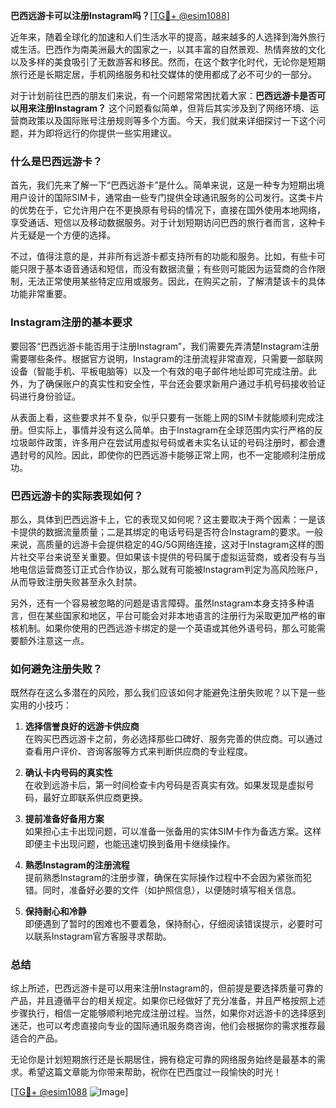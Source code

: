 **巴西远游卡可以注册Instagram吗？**[[TG💪+ @esim1088](https://t.me/s/esim1088)]

近年来，随着全球化的加速和人们生活水平的提高，越来越多的人选择到海外旅行或生活。巴西作为南美洲最大的国家之一，以其丰富的自然景观、热情奔放的文化以及多样的美食吸引了无数游客和移民。然而，在这个数字化时代，无论你是短期旅行还是长期定居，手机网络服务和社交媒体的使用都成了必不可少的一部分。

对于计划前往巴西的朋友们来说，有一个问题常常困扰着大家：**巴西远游卡是否可以用来注册Instagram？** 这个问题看似简单，但背后其实涉及到了网络环境、运营商政策以及国际账号注册规则等多个方面。今天，我们就来详细探讨一下这个问题，并为即将远行的你提供一些实用建议。

### 什么是巴西远游卡？

首先，我们先来了解一下“巴西远游卡”是什么。简单来说，这是一种专为短期出境用户设计的国际SIM卡，通常由一些专门提供全球通讯服务的公司发行。这类卡片的优势在于，它允许用户在不更换原有号码的情况下，直接在国外使用本地网络，享受通话、短信以及移动数据服务。对于计划短期访问巴西的旅行者而言，这种卡片无疑是一个方便的选择。

不过，值得注意的是，并非所有远游卡都支持所有的功能和服务。比如，有些卡可能只限于基本语音通话和短信，而没有数据流量；有些则可能因为运营商的合作限制，无法正常使用某些特定应用或服务。因此，在购买之前，了解清楚该卡的具体功能非常重要。

### Instagram注册的基本要求

要回答“巴西远游卡能否用于注册Instagram”，我们需要先弄清楚Instagram注册需要哪些条件。根据官方说明，Instagram的注册流程非常直观，只需要一部联网设备（智能手机、平板电脑等）以及一个有效的电子邮件地址即可完成注册。此外，为了确保账户的真实性和安全性，平台还会要求新用户通过手机号码接收验证码进行身份验证。

从表面上看，这些要求并不复杂，似乎只要有一张能上网的SIM卡就能顺利完成注册。但实际上，事情并没有这么简单。由于Instagram在全球范围内实行严格的反垃圾邮件政策，许多用户在尝试用虚拟号码或者未实名认证的号码注册时，都会遭遇封号的风险。因此，即使你的巴西远游卡能够正常上网，也不一定能顺利注册成功。

### 巴西远游卡的实际表现如何？

那么，具体到巴西远游卡上，它的表现又如何呢？这主要取决于两个因素：一是该卡提供的数据流量质量；二是其绑定的电话号码是否符合Instagram的要求。一般来说，高质量的远游卡会提供稳定的4G/5G网络连接，这对于Instagram这样的图片社交平台来说至关重要。但如果该卡提供的号码属于虚拟运营商，或者没有与当地电信运营商签订正式合作协议，那么就有可能被Instagram判定为高风险账户，从而导致注册失败甚至永久封禁。

另外，还有一个容易被忽略的问题是语言障碍。虽然Instagram本身支持多种语言，但在某些国家和地区，平台可能会对非本地语言的注册行为采取更加严格的审核机制。如果你使用的巴西远游卡绑定的是一个英语或其他外语号码，那么可能需要额外注意这一点。

### 如何避免注册失败？

既然存在这么多潜在的风险，那么我们应该如何才能避免注册失败呢？以下是一些实用的小技巧：

1. **选择信誉良好的远游卡供应商**  
   在购买巴西远游卡之前，务必选择那些口碑好、服务完善的供应商。可以通过查看用户评价、咨询客服等方式来判断供应商的专业程度。

2. **确认卡内号码的真实性**  
   在收到远游卡后，第一时间检查卡内号码是否真实有效。如果发现是虚拟号码，最好立即联系供应商更换。

3. **提前准备好备用方案**  
   如果担心主卡出现问题，可以准备一张备用的实体SIM卡作为备选方案。这样即便主卡出现问题，也能迅速切换到备用卡继续操作。

4. **熟悉Instagram的注册流程**  
   提前熟悉Instagram的注册步骤，确保在实际操作过程中不会因为紧张而犯错。同时，准备好必要的文件（如护照信息），以便随时填写相关信息。

5. **保持耐心和冷静**  
   即便遇到了暂时的困难也不要着急，保持耐心，仔细阅读错误提示，必要时可以联系Instagram官方客服寻求帮助。

### 总结

综上所述，巴西远游卡是可以用来注册Instagram的，但前提是要选择质量可靠的产品，并且遵循平台的相关规定。如果你已经做好了充分准备，并且严格按照上述步骤执行，相信一定能够顺利地完成注册过程。当然，如果你对远游卡的选择感到迷茫，也可以考虑直接向专业的国际通讯服务商咨询，他们会根据你的需求推荐最适合的产品。

无论你是计划短期旅行还是长期居住，拥有稳定可靠的网络服务始终是最基本的需求。希望这篇文章能为你带来帮助，祝你在巴西度过一段愉快的时光！

[[TG💪+ @esim1088](https://t.me/s/esim1088) ![Image](https://i.postimg.cc/4NQfJmqS/Snipaste-2025-05-13-00-14-12.png)]